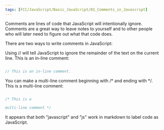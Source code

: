 ```yaml
---
tags: [FCC/JavaScript/Basic_JavaScript/01_Comments_in_Javascript]
---
```

Comments are lines of code that JavaScript will intentionally ignore. Comments are a great way to leave notes to yourself and to other people who will later need to figure out what that code does.

There are two ways to write comments in JavaScript:
 
Using // will tell JavaScript to ignore the remainder of the text on the current line. This is an in-line comment:
 
```javascript

// This is an in-line comment.

```

You can make a multi-line comment beginning with /* and ending with */. This is a multi-line comment:

```js

/* This is a

multi-line comment */

```

It appears that both "javascript" and "js" work in markdown to label code as JavaScript.